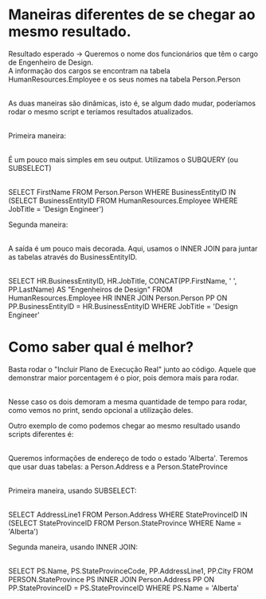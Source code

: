 # Maneiras diferentes de se chegar ao mesmo resultado.

Resultado esperado &rightarrow; Queremos o nome dos funcionários que têm o cargo de Engenheiro de Design.<br>
A informação dos cargos se encontram na tabela HumanResources.Employee e os seus nomes na tabela Person.Person<br><br>

As duas maneiras são dinâmicas, isto é, se algum dado mudar, poderíamos rodar o mesmo script e teríamos resultados atualizados.<br><br>

Primeira maneira:<br><br>

É um pouco mais simples em seu output. Utilizamos o SUBQUERY (ou SUBSELECT)<br><br> 

SELECT FirstName
FROM Person.Person
WHERE BusinessEntityID IN (SELECT BusinessEntityID FROM HumanResources.Employee WHERE JobTitle = 'Design Engineer')

Segunda maneira:<br><br>

A saída é um pouco mais decorada. Aqui, usamos o INNER JOIN para juntar as tabelas através do BusinessEntityID.<br><br>

SELECT HR.BusinessEntityID, HR.JobTitle, CONCAT(PP.FirstName, ' ', PP.LastName) AS "Engenheiros de Design"
FROM HumanResources.Employee HR
INNER JOIN Person.Person PP ON PP.BusinessEntityID = HR.BusinessEntityID
WHERE JobTitle = 'Design Engineer'

# Como saber qual é melhor?

Basta rodar o "Incluir Plano de Execução Real" junto ao código. Aquele que demonstrar maior porcentagem é o pior, pois demora mais para rodar.<br><br>

Nesse caso os dois demoram a mesma quantidade de tempo para rodar, como vemos no print, sendo opcional a utilização deles.

Outro exemplo de como podemos chegar ao mesmo resultado usando scripts diferentes é:<br><br>

Queremos informações de endereço de todo o estado 'Alberta'. Teremos que usar duas tabelas: a Person.Address e a Person.StateProvince<br><br>

Primeira maneira, usando SUBSELECT:<br><br>

SELECT AddressLine1
FROM Person.Address
WHERE StateProvinceID IN (SELECT StateProvinceID FROM Person.StateProvince WHERE Name = 'Alberta')

Segunda maneira, usando INNER JOIN:<br><br>

SELECT PS.Name, PS.StateProvinceCode, PP.AddressLine1, PP.City 
FROM PERSON.StateProvince PS
INNER JOIN Person.Address PP ON PP.StateProvinceID = PS.StateProvinceID
WHERE PS.Name = 'Alberta'
